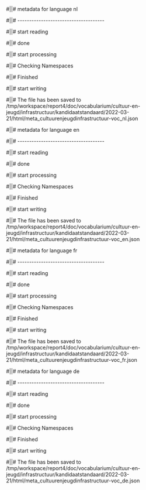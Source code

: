 #||# metadata for language nl   

#||# -------------------------------------  

#||# start reading  

#||# done  

#||# start processing  

#||# Checking Namespaces  

#||# Finished  

#||# start writing  

#||# The file has been saved to /tmp/workspace/report4/doc/vocabularium/cultuur-en-jeugd/infrastructuur/kandidaatstandaard/2022-03-21/html/meta_cultuurenjeugdinfrastructuur-voc_nl.json  

#||# metadata for language en   

#||# -------------------------------------  

#||# start reading  

#||# done  

#||# start processing  

#||# Checking Namespaces  

#||# Finished  

#||# start writing  

#||# The file has been saved to /tmp/workspace/report4/doc/vocabularium/cultuur-en-jeugd/infrastructuur/kandidaatstandaard/2022-03-21/html/meta_cultuurenjeugdinfrastructuur-voc_en.json  

#||# metadata for language fr   

#||# -------------------------------------  

#||# start reading  

#||# done  

#||# start processing  

#||# Checking Namespaces  

#||# Finished  

#||# start writing  

#||# The file has been saved to /tmp/workspace/report4/doc/vocabularium/cultuur-en-jeugd/infrastructuur/kandidaatstandaard/2022-03-21/html/meta_cultuurenjeugdinfrastructuur-voc_fr.json  

#||# metadata for language de   

#||# -------------------------------------  

#||# start reading  

#||# done  

#||# start processing  

#||# Checking Namespaces  

#||# Finished  

#||# start writing  

#||# The file has been saved to /tmp/workspace/report4/doc/vocabularium/cultuur-en-jeugd/infrastructuur/kandidaatstandaard/2022-03-21/html/meta_cultuurenjeugdinfrastructuur-voc_de.json  

